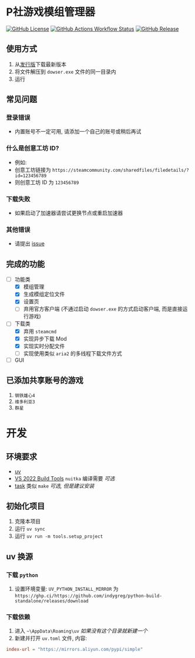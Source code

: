 # P社游戏模组管理器

<p style="text-align: left;">
  <a href="LICENSE"><img alt="GitHub License" src="https://img.shields.io/github/license/Arama0517/paradox-game-mod-manager"></a>
  <a href="../../actions/workflows/check.yml"><img alt="GitHub Actions Workflow Status" src="https://github.com/Arama0517/paradox-game-mod-manager/actions/workflows/check.yml/badge.svg"></a>
  <a href="../../releases/latest"><img alt="GitHub Release" src="https://img.shields.io/github/v/release/Arama0517/paradox-game-mod-manager"></a>
</p>

## 使用方式

1. 从[发行版](../../releases/latest)下载最新版本
2. 将文件解压到 `dowser.exe` 文件的同一目录内
3. 运行

## 常见问题

### 登录错误

- 内置账号不一定可用, 请添加一个自己的账号或稍后再试

### 什么是创意工坊 ID?

- 例如:
- 创意工坊链接为 `https://steamcommunity.com/sharedfiles/filedetails/?id=123456789`
- 则创意工坊 ID 为 `123456789`

### 下载失败

- 如果启动了加速器请尝试更换节点或重启加速器

### 其他错误

- 请提出 [issue](../../issues)

## 完成的功能

- [ ] 功能类
  - [x] 模组管理
  - [x] 生成模组定位文件
  - [x] 设置页
  - [ ] 弃用官方客户端 (不通过启动 `dowser.exe` 的方式启动客户端, 而是直接运行游戏)
- [ ] 下载类
  - [x] 弃用 `steamcmd`
  - [x] 实现异步下载 Mod
  - [x] 实现实时分配文件
  - [ ] 实现使用类似 `aria2` 的多线程下载文件方式
- [ ] GUI

## 已添加共享账号的游戏

1. `钢铁雄心4`
2. `维多利亚3`
3. `群星`

# 开发

## 环境要求

- [uv](https://docs.astral.sh/uv/getting-started/installation/)
- [VS 2022 Build Tools](https://visualstudio.microsoft.com/zh-hans/downloads/#build-tools-for-visual-studio-2022) `nuitka` 编译需要 _可选_
- [task](https://taskfile.dev/installation/) 类似 `make` _可选, 但是建议安装_

## 初始化项目

1. 克隆本项目
2. 运行 `uv sync`
3. 运行 `uv run -m tools.setup_project`

## uv 换源
### 下载 `python`
1. 设置环境变量: `UV_PYTHON_INSTALL_MIRROR` 为 `https://ghp.ci/https://github.com/indygreg/python-build-standalone/releases/download`

### 下载依赖
1. 进入 `~\AppData\Roaming\uv` _如果没有这个目录就新建一个_
2. 新建并打开 `uv.toml` 文件, 内容:
```toml
index-url = "https://mirrors.aliyun.com/pypi/simple"
```